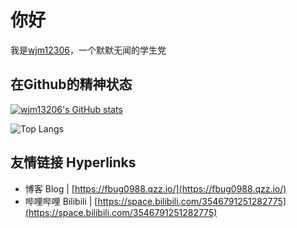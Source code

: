 # 你好

我是[wjm12306](https://fbug0988.qzz.io/)，一个默默无闻的学生党

## 在Github的精神状态 

[![wjm13206's GitHub stats](https://github-readme-stats.vercel.app/api?username=wjm13206&show_icons=true&theme=transparent)](https://github.com/anuraghazra/github-readme-stats)

![Top Langs](https://github-readme-stats.vercel.app/api/top-langs/?username=wjm13206&layout=compact)

## 友情链接 Hyperlinks

- 博客 Blog | [https://fbug0988.qzz.io/](https://fbug0988.qzz.io/)
- 哔哩哔哩 Bilibili | [https://space.bilibili.com/3546791251282775](https://space.bilibili.com/3546791251282775)


